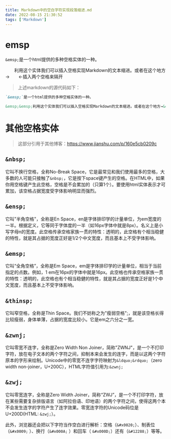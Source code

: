 ```yaml
---
title: Markdown中的空白字符实现段落缩进.md
date: 2022-08-15 21:30:52
tags: ['Markdown']
---
```


# emsp
`&emsp;`是一个html提供的多种空格实体的一种。

&emsp;&emsp;利用这个实体我们可以插入空格实现Markdown的文本缩进。或者在这个地方→&emsp;&emsp;←插入两个空格来隔开

> 上述markdown的源代码如下：
```markdown
`&emsp;`是一个html提供的多种空格实体的一种。

&emsp;&emsp;利用这个实体我们可以插入空格实现Markdown的文本缩进。或者在这个地方→&emsp;&emsp;←插入两个空格来隔开


```

# 其他空格实体
> 这部分引用于其他博客：https://www.jianshu.com/p/160e5cb0209c

## `&nbsp; `

它叫不换行空格，全称No-Break Space，它是最常见和我们使用最多的空格，大多数的人可能只接触了`&nbsp;`，它是按下space键产生的空格。在HTML中，如果你用空格键产生此空格，空格是不会累加的（只算1个）。要使用html实体表示才可累加，该空格占据宽度受字体影响明显而强烈。

## `&ensp;`

它叫"半角空格"，全称是En Space，en是字体排印学的计量单位，为em宽度的一半。根据定义，它等同于字体度的一半（如16px字体中就是8px）。名义上是小写字母n的宽度。此空格传承空格家族一贯的特性：透明的，此空格有个相当稳健的特性，就是其占据的宽度正好是1/2个中文宽度，而且基本上不受字体影响。

## `&emsp;`

它叫“全角空格”，全称是Em Space，em是字体排印学的计量单位，相当于当前指定的点数。例如，1 em在16px的字体中就是16px。此空格也传承空格家族一贯的特性：透明的，此空格也有个相当稳健的特性，就是其占据的宽度正好是1个中文宽度，而且基本上不受字体影响。

## `&thinsp;`

它叫窄空格，全称是Thin Space。我们不妨称之为"瘦弱空格";，就是该空格长得比较瘦弱，身体单薄，占据的宽度比较小。它是em之六分之一宽。

## `&zwnj;`

它叫零宽不连字，全称是Zero Width Non Joiner，简称"ZWNJ"，是一个不打印字符，放在电子文本的两个字符之间，抑制本来会发生的连字，而是以这两个字符原本的字形来绘制。Unicode中的零宽不连字字符映射为`&ldquo;&rdquo;`（zero width non-joiner，U+200C），HTML字符值引用为:`&zwnj;`


## `&zwj;`

它叫零宽连字，全称是Zero Width Joiner，简称“ZWJ”，是一个不打印字符，放在某些需要复杂排版语言（如阿拉伯语、印地语）的两个字符之间，使得这两个本不会发生连字的字符产生了连字效果。零宽连字符的Unicode码位是U+200D(HTML: ‍ `&zwj;`）。

此外，浏览器还会把以下字符当作空白进行解析：空格（`&#x0020;`）、制表位（`&#x0009;` ）、换行（`&#x000A;` ）和回车（ `&#x000D;`）还有（`&#12288;`）等等。